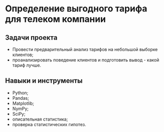 # Определение выгодного тарифа для телеком компании

## Задачи проекта
- Провести предварительный анализ тарифов на небольшой выборке клиентов;
- проанализировать поведение клиентов и подготовить вывод - какой тариф лучше.

## Навыки и инструменты
- Python;
- Pandas;
- Matplotlib;
- NymPy;
- SciPy;
- описательная статистика;
- проверка статистических гипотез.





